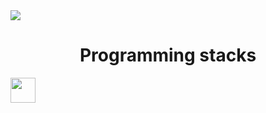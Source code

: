 <img src="https://media.alors-la.center/s/0zy8jsie.png">

<h1 align="center">Programming stacks</h1>

<img src="https://cdn.worldvectorlogo.com/logos/python-5.svg" width="40" height="40">
